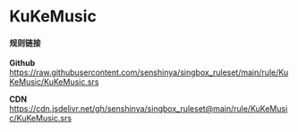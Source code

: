 # KuKeMusic

#### 规则链接

**Github**
https://raw.githubusercontent.com/senshinya/singbox_ruleset/main/rule/KuKeMusic/KuKeMusic.srs

**CDN**
https://cdn.jsdelivr.net/gh/senshinya/singbox_ruleset@main/rule/KuKeMusic/KuKeMusic.srs